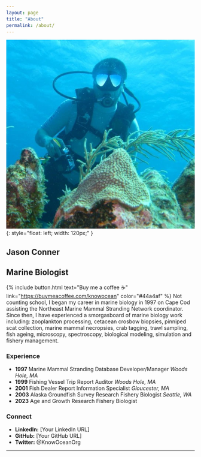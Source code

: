 ```yaml
---
layout: page
title: "About"
permalink: /about/
---
```

![Jason SCUBA giving](/assets/images/sponge_jc.webp){: style="float: left; width: 120px;" } 
## Jason Conner
## Marine Biologist 

{% include button.html text="Buy me a coffee ☕️" link="https://buymeacoffee.com/knowocean" color="#44a4af" %}
Not counting school, I began my career in marine biology in 1997 on Cape Cod assisting the Northeast Marine Mammal Stranding Network coordinator. Since then, I have experienced a smorgasboard of marine biology work including: zooplankton processing, cetacean crosbow biopsies, pinniped scat collection, marine mammal necropsies, crab tagging, trawl sampling, fish ageing, microscopy, spectroscopy, biological modeling, simulation and fishery management. 

### Experience

- **1997** Marine Mammal Stranding Database Developer/Manager *Woods Hole, MA*
- **1999** Fishing Vessel Trip Report Auditor *Woods Hole, MA*
- **2001** Fish Dealer Report Information Specialist *Gloucester, MA*
- **2003** Alaska Groundfish Survey Research Fishery Biologist *Seattle, WA*
- **2023** Age and Growth Research Fishery Biologist

### Connect

- **LinkedIn:** [Your LinkedIn URL]
- **GitHub:** [Your GitHub URL]
- **Twitter:** @KnowOceanOrg


---

